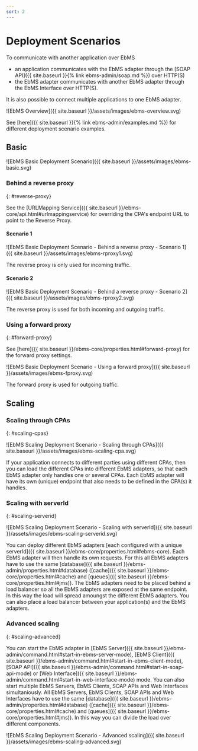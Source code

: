 ```yaml
---
sort: 2
---
```


# Deployment Scenarios

To communicate with another application over EbMS

- an application communicates with the EbMS adapter through the [SOAP API]({{ site.baseurl }}{% link ebms-admin/soap.md %}) over HTTP(S)
- the EbMS adapter communicates with another EbMS adapter through the EbMS Interface over HTTP(S).

It is also possible to connect multiple applications to one EbMS adapter.

![EbMS Overview]({{ site.baseurl }}/assets/images/ebms-overview.svg)

See [here]({{ site.baseurl }}{% link ebms-admin/examples.md %}) for different deployment scenario examples.

## Basic

![EbMS Basic Deployment Scenario]({{ site.baseurl }}/assets/images/ebms-basic.svg)

### Behind a reverse proxy
{: #reverse-proxy}

See the [URLMapping Service]({{ site.baseurl }}/ebms-core/api.html#urlmappingservice) for overriding the CPA's endpoint URL to point to the Reverse Proxy.

#### Scenario 1

![EbMS Basic Deployment Scenario - Behind a reverse proxy - Scenario 1]({{ site.baseurl }}/assets/images/ebms-rproxy1.svg)

The reverse proxy is only used for incoming traffic.

#### Scenario 2

![EbMS Basic Deployment Scenario - Behind a reverse proxy - Scenario 2]({{ site.baseurl }}/assets/images/ebms-rproxy2.svg)

The reverse proxy is used for both incoming and outgoing traffic.

### Using a forward proxy
{: #forward-proxy}

See [here]({{ site.baseurl }}/ebms-core/properties.html#forward-proxy) for the forward proxy settings.

![EbMS Basic Deployment Scenario - Using a forward proxy]({{ site.baseurl }}/assets/images/ebms-fproxy.svg)

The forward proxy is used for outgoing traffic.

## Scaling

### Scaling through CPAs
{: #scaling-cpas}

![EbMS Scaling Deployment Scenario - Scaling through CPAs]({{ site.baseurl }}/assets/images/ebms-scaling-cpa.svg)

If your application connects to different parties using different CPAs, then you can load the different CPAs into different EbMS adapters, so that each EbMS adapter only handles one or several CPAs. Each EbMS adapter will have its own (unique) endpoint that also needs to be defined in the CPA(s) it handles.

### Scaling with serverId
{: #scaling-serverid}

![EbMS Scaling Deployment Scenario - Scaling with serverId]({{ site.baseurl }}/assets/images/ebms-scaling-serverid.svg)

You can deploy different EbMS adapters [each configured with a unique serverId]({{ site.baseurl }}/ebms-core/properties.html#ebms-core). Each EbMS adapter will then handle its own requests. For this all EbMS adapters have to use the same [database]({{ site.baseurl }}/ebms-admin/properties.html#database) ([cache]({{ site.baseurl }}/ebms-core/properties.html#cache) and [queues]({{ site.baseurl }}/ebms-core/properties.html#jms)). The EbMS adapters need to be placed behind a load balancer so all the EbMS adapters are exposed at the same endpoint. In this way the load will spread amoungst the different EbMS adapters. You can also place a load balancer between your application(s) and the EbMS adapters.

### Advanced scaling
{: #scaling-advanced}

You can start the EbMS adapter in [EbMS Server]({{ site.baseurl }}/ebms-admin/command.html#start-in-ebms-server-mode), [EbMS Client]({{ site.baseurl }}/ebms-admin/command.html#start-in-ebms-client-mode), [SOAP API]({{ site.baseurl }}/ebms-admin/command.html#start-in-soap-api-mode) or [Web Interface]({{ site.baseurl }}/ebms-admin/command.html#start-in-web-interface-mode) mode. You can also start multiple EbMS Servers, EbMS Clients, SOAP APIs and Web Interfaces simultaniously. All EbMS Servers, EbMS Clients, SOAP APIs and Web Interfaces have to use the same [database]({{ site.baseurl }}/ebms-admin/properties.html#database) ([cache]({{ site.baseurl }}/ebms-core/properties.html#cache) and [queues]({{ site.baseurl }}/ebms-core/properties.html#jms)). In this way you can divide the load over different components.

![EbMS Scaling Deployment Scenario - Advanced scaling]({{ site.baseurl }}/assets/images/ebms-scaling-advanced.svg)
